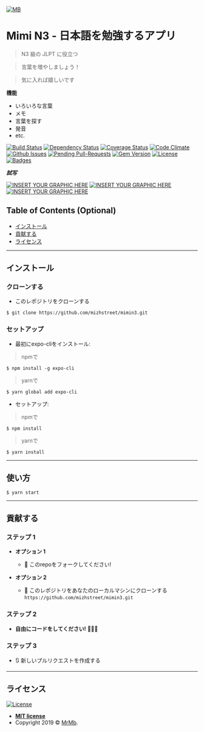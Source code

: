 <a href="#"><img src="https://raw.githubusercontent.com/mizhstreet/mimin3/master/assets/icon.png" title="Mb" alt="MB"></a>

<!-- [![FVCproductions](https://avatars1.githubusercontent.com/u/4284691?v=3&s=200)](http://fvcproductions.com) -->

# Mimi N3 - 日本語を勉強するアプリ

> N3 級の JLPT に役立つ

> 言葉を増やしましょう！

> 気に入れば嬉しいです

**機能**

- いろいろな言葉
- メモ
- 言葉を探す
- 発音
- etc.

[![Build Status](http://img.shields.io/travis/badges/badgerbadgerbadger.svg?style=flat-square)](https://travis-ci.org/badges/badgerbadgerbadger) [![Dependency Status](http://img.shields.io/gemnasium/badges/badgerbadgerbadger.svg?style=flat-square)](https://gemnasium.com/badges/badgerbadgerbadger) [![Coverage Status](http://img.shields.io/coveralls/badges/badgerbadgerbadger.svg?style=flat-square)](https://coveralls.io/r/badges/badgerbadgerbadger) [![Code Climate](http://img.shields.io/codeclimate/github/badges/badgerbadgerbadger.svg?style=flat-square)](https://codeclimate.com/github/badges/badgerbadgerbadger) [![Github Issues](http://githubbadges.herokuapp.com/badges/badgerbadgerbadger/issues.svg?style=flat-square)](https://github.com/badges/badgerbadgerbadger/issues) [![Pending Pull-Requests](http://githubbadges.herokuapp.com/badges/badgerbadgerbadger/pulls.svg?style=flat-square)](https://github.com/badges/badgerbadgerbadger/pulls) [![Gem Version](http://img.shields.io/gem/v/badgerbadgerbadger.svg?style=flat-square)](https://rubygems.org/gems/badgerbadgerbadger) [![License](http://img.shields.io/:license-mit-blue.svg?style=flat-square)](http://badges.mit-license.org) [![Badges](http://img.shields.io/:badges-9/9-ff6799.svg?style=flat-square)](https://github.com/badges/badgerbadgerbadger)

**_試写_**

[![INSERT YOUR GRAPHIC HERE](https://lh3.googleusercontent.com/GVP06EOUj_f3m1AZf-nk4bk_iG3oFWp9g-51NblJHt3C62rAXBfDZ4Jilh20NnBZB2piVeyfsbHSsfc79KlmDEZ0egQY1o7E530sd40R9ejPff00-y8YAPgj9dqVani2Txnz0VigDI3S2wz6dVDqPG4ClBRJn_w9KKrjKhwKllA9Ud4NYNvtRCtAixvpyN4KKxKc-sdRwxbGy5pUDKQ2-EocpU0OGR2z4EnP70LYAXX9NB36lWknLR0qW1lO_9iVelKjXG9E3_AlnIhC8COeW2jZsmZirQwuPwZX6mnMefKRt0gTQSkwMN5gY4ugUKB0dcS9On0U-J5x-dnxZYZhirooAhWvyDqaSJlSxsO2DRtYGq6XJ7X1fOzVBlwbKPg7lA2DpUFMe4ETCM_VKFe395HFeI2Q_hnJ9xrCxq3pjaXjLQZqTI32n7Vx2oMwNiuwmPykqT7Tb3aSPEDksxGctV6s776I4KMwlJcENylfO9ZSlfxMYFSWopTjOLijKoPk_GAmDLHcAQ8yt1d6S3ehewWvwmutfewk9393WZbQ1ju6ZaMA1g0HN7QWEXu_QrcwgfC0HsPu_qvJc6zMjPEij0EQ6yLul84DAER7s_wGGRtxxDXoo17Cy-EVc5bVqfozcp0rsubTFlDPNteBWEChuqv24ky2qjgGeEBGSQOXRjuzaZxdWcfBg8-OVJB0NAMOzpHxxsbxMoO8GHQbskOsjPIw=w260-h463-no)]()
[![INSERT YOUR GRAPHIC HERE](https://lh3.googleusercontent.com/HH1Vd7v_4asDnI-Ya2tjixQxP4CD4HCQFE7Br1lPgn7XH7EoGWSdtVCpX5Cd4v2b-HcYZDJpc8N7VaR8-82v-k7vF4l0gVOXUmzUINSQtE_3sQx5n9BxjmTE_e5MaqWaMrAK3BNTZKe8xu-3O-LN_xIfIWF02_RSA_mjabyp1VgEmRFKfKPik8EiKS8blqoavtUoyK-PBbU43LyRLsv2NdYXRls9UHxyfOeRLEf-cn4yn4UaOpHpTjIP6Zk7nGy4ft1WocndllbB4_H7w6mAVTwtiN156308ebmXIx9k0OFph1UsijpDNrQfPfVEfYAwINLNie9-ZoECNQJcnd5xpD69XaI2iq-7KeFMOUeLB2lrZlHfYuyRx15hEJQB031dWEosQRCd1DMntKad6oVnybfQnysJt8YJiDgkFfqI_MlX--Ju7K3v8fSMvI3c_OcDyNaSGiMGmeA9W28IQvXQirjfcAReufQ4_VHrOCsJgc48RmC8aDQprGzh0YHjGDUEnI7W0Y2c5P_x8H5PV0NHiQeoEGk3hUDJHkuTg_64CYYWjL_obmHggDrfax14yDOicuPsPHtJlhJmxmdb-z_eNlMSYN0Y0zxofQoI1Iq_HVrGVv18MubCpyKZl5CxexAcZD2lNu38I5NnSxD9N_QMbvXf801kneSIpxnt1yLO8BoEnOtkEGe4uYJjdpomlVtDxDnVDokhi-IkETagKd_P0E8C=w260-h463-no)]()
[![INSERT YOUR GRAPHIC HERE](https://lh3.googleusercontent.com/XVa-yhto3Q2KdB-wFNvTd4ViAl_9t4o8dzcNud91fnqz5MmaJh0L16E5OdvTSj7VeYEtxq-TAVa9HLp5WAoHuxy8q9CPRAnxGvhvh4gADAwApBfcLxCP-20cKxUTbOS25fA9pxYh3lcfhMMbqiVONQYY_z_rVXq25BDxxPzztRfucNlhy6Up-d7P0xJhPLOY0kquRCV9NYGwecJ64qerSoi6auYh9cZzdmCZ9m5V5WrFLuepjGNI99VZTfHPk9HZO2p_YAG8sRkfXWsnHfYpZrmTjnZXRTeHKNY81xKjuU35i23-Kq2244wZMefvYtuI3kai_Qc_S5rMpKFhh5UorAWHJa8N1u-42_d4WBW7WY8MeG7KqwxO2Zde0sMBymGBy_XorAIzENOUbC-GYiMchPu1eM3w8rsiD6rt14QcUpUwclnztPTxNlI35jyaw-SyW6hGPJ1iuKj1_RNe9Qg7DC8_39NPGsDpKQ3Plr49JQJVi_UxZCUUVMM-ss7kKq_3c17Tcr9ozjZkUQUxigdoS0RhdmwYZdtnQuqm7okFzSh7z5qPflh1NnmsHD-CiqjHtrV-ulk5QDswBYSp9sh-81drIkOvUvC2fgzFQBmSH81UgCJQumBklQV_U4q0L_eJG7rG8aLwtj6av5uS3ZgQ4U3dtdmPFQ3-AjHJHvsQ-J7_sKbOTHyA6DnhjqK_YwgRXGd9zvR51yvxgy_bRZKpmwiX=w260-h463-no)]()

## Table of Contents (Optional)

- [インストール](#インストール)
- [貢献する](#貢献する)
- [ライセンス](#ライセンス)

---

## インストール

### クローンする

- このレポジトリをクローンする

```shell
$ git clone https://github.com/mizhstreet/mimin3.git
```

### セットアップ
- 最初にexpo-cliをインストール:

> npmで

```shell
$ npm install -g expo-cli
```
> yarnで

```shell
$ yarn global add expo-cli
```

- セットアップ:

> npmで

```shell
$ npm install
```

> yarnで

```shell
$ yarn install
```
---

## 使い方
```shell
$ yarn start
```
---

## 貢献する

### ステップ 1

- **オプション 1**

  - 🍴 このrepoをフォークしてください!

- **オプション 2**
  - 👯 このレポジトリをあなたのローカルマシンにクローンする `https://github.com/mizhstreet/mimin3.git`

### ステップ 2

- **自由にコードをしてください!** 🔨🔨🔨

### ステップ 3

- 🔃 新しいプルリクエストを作成する

---

## ライセンス

[![License](http://img.shields.io/:license-mit-blue.svg?style=flat-square)](http://badges.mit-license.org)

- **[MIT license](http://opensource.org/licenses/mit-license.php)**
- Copyright 2019 © <a href="http://fvcproductions.com" target="_blank">MrMb</a>.
